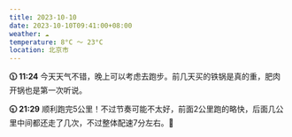 ```yaml
---
title: 2023-10-10
date: 2023-10-10T09:41:00+08:00
weather: ☁️
temperature: 8°C ～ 23°C
location: 北京市
---
```


**🕦 11:24** 今天天气不错，晚上可以考虑去跑步。前几天买的铁锅是真的重，肥肉开锅也是第一次听说。

**🕤 21:29** 顺利跑完5公里！不过节奏可能不太好，前面2公里跑的略快，后面几公里中间都还走了几次，不过整体配速7分左右。🥹